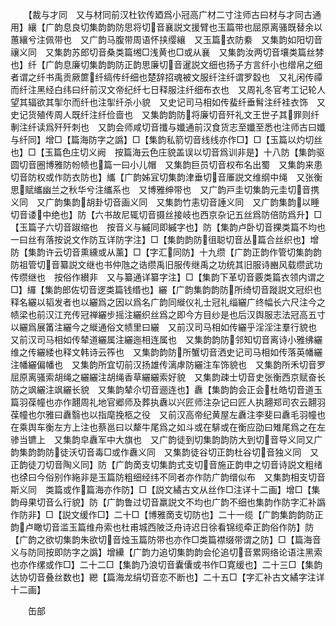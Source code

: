 <!-- { "loadSidebar": true } -->
　　【裁与才同　又与材同前汉杜钦传廼爲小冠高广材二寸注师古曰材与才同古通用】纕【广韵息良切集韵韵防思将切音襄説文援臂也玉篇带也屈原离骚既替余以蕙纕兮注佩带也　又广韵马腹带周语怀挟缨纕　又玉篇衣防絭　又集韵如阳切音禳义同　又集韵苏郎切音桑类篇缃□浅黄也□或从襄　又集韵汝两切音壤类篇丝棼也】纤【广韵息廉切集韵韵防正韵思廉切音暹説文细也扬子方言纤小也缯帛之细者谓之纤书禹贡厥篚纤缟传纤细也楚辞招魂被文服纤注纤谓罗縠也　又礼闲传禫而纤注黑经白纬曰纤前汉文帝纪纤七日释服注纤细布衣也　又周礼冬官考工记轮人望其辐欲其揱尔而纤也注揱纤杀小貌　又史记司马相如传蜚纤垂髾注纤袿衣饰　又史记货殖传周人既纤注纤俭啬也　又集韵韵防将廉切音歼礼文王世子其罪则纤剸注纤读爲歼歼刺也　又韵会师咸切音攕与孅通前汉食货志至孅至悉也注师古曰孅与纤同】增□【篇海防字之譌】□【集韵私箭切音线线亦作□】□【玉篇以灼切丝也】□【玉篇色庄切义阙　按篇海云色庄貌盖误以切音爲训非是】十八防【集韵驱圆切音圈博雅防帉帻也篇一曰小儿帽　又集韵巨员切音权布名出蜀　又集韵来患切音防权或作防衣防也】纗【广韵姊冝切集韵津垂切音厜説文维纲中绳　又张衡思赋纗幽兰之秋华兮注纗系也　又博雅绅带也　又广韵戸圭切集韵元圭切音携义同　又广韵集韵胡卦切音画义同　又集韵竹恚切音諈义同　又广韵集韵以睡切音诿中绝也】防【六书故尼辄切音摄丝接岐也西京杂记五丝爲防倍防爲升】□【玉篇子六切音踧缩也　按音义与縬同即縬字也】防【集韵卢卧切音捰类篇不均也一曰丝有落按说文作防互详防字注】□【集韵韵防徂聪切音丛篇合丝织也】增防【集韵许云切音熏纁或从薰】□【字汇同防】十九缵【广韵正韵作管切集韵韵防祖管切音纂説文继也书仲虺之诰缵禹旧服传继禹之功统其旧服诗豳风载缵武功传缵继也　按俗作纉非　又与纂通详纂字注】□【集韵下革切音覈类篇衣领内谓之□】纙【集韵郎佐切音逻类篇钱缗也】纚【广韵集韵韵防所绮切音蹝説文冠织也释名纚以韬发者也以纚爲之因以爲名广韵同縰仪礼士冠礼缁纚广终幅长六尺注今之帻梁也前汉江充传冠禅纚步摇注纚织丝爲之即今方目纱是也后汉舆服志法冠高五寸以纚爲展筩注纚今之縰通俗文帻里曰纚　又前汉司马相如传纚乎淫淫注羣行貌也　又前汉司马相如传辇道纚属注纚迤相连属也　又集韵韵防邻知切音离诗小雅绋纚维之传纚緌也释文韩诗云筰也　又集韵韵防所蟹切音洒史记司马相如传落英幡纚注幡纚偏幡也　又集韵所宜切前汉扬雄传漓虖防纚注车饰貌也　又集韵所禾切音罗屈原离骚索胡绳之纚纚注胡绳香草纚纚索好貌　又集韵疎士切音史张衡西京赋奋长防之飒纚注飒纚长貌　又集韵辇尒切音逦连也】纛【集韵韵会正会杜皓切音道玉篇羽葆幢也亦作翿周礼地官郷师及葬执纛以兴匠师注杂记曰匠人执翿郑司农云翿羽葆幢也尔雅曰纛翳也以指麾挽柩之役　又前汉高帝纪黄屋左纛注李斐曰纛毛羽幢也在乘舆车衡左方上注也蔡邕曰以犛牛尾爲之如斗或在騑或在衡应劭曰雉尾爲之在左骖当镳上　又集韵皁纛军中大旗也　又广韵徒到切集韵韵防大到切音导义同又广韵集韵韵防徒沃切音毒□或作纛义同　又集韵徒谷切正韵杜谷切音独义同　又正韵徒刀切音陶义同】防【广韵啇支切集韵式支切音施正韵申之切音诗説文粗绪也徐曰今俗别作絁非是玉篇防粗细经纬不同者亦作防广韵缯似布　又集韵相支切音斯义同　类篇或作篇海亦作防】□【説文繘古文从丝作□注详十二画】增□【集韵母果切音么行貌】防【广韵鲁过切音羸説文不均也广韵不细也集韵作防字汇补譌作防非】□【説文缓作□】二十□【博雅啇支切防也】二十一缆【广韵集韵韵防正韵卢瞰切音滥玉篇维舟索也杜甫城西陂泛舟诗迟日徐看锦缆牵正韵俗作防】防【广韵之欲切集韵朱欲切音烛玉篇防带也亦作□类篇襟缀带谓之防】□【篇海音义与防同按即防字之譌】增纝【广韵力追切集韵韵会伦追切音累网络论语注黑索也亦作缧或作□】二十二□【集韵乃浪切音囊儾或书作□寛缓也】二十三□【集韵达协切音叠丝数也】纞【篇海龙绢切音恋不断也】二十五□【字汇补古文繘字注详十二画】

　　缶部

